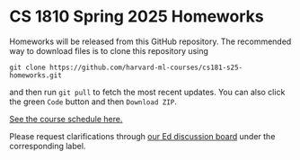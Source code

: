# CS 1810 Spring 2025 Homeworks

Homeworks will be released from this GitHub repository. The recommended way to download files is to clone this repository using

```
git clone https://github.com/harvard-ml-courses/cs181-s25-homeworks.git
```

and then run `git pull` to fetch the most recent updates. You can also click the green `Code` button and then `Download ZIP`.

[See the course schedule here.](https://docs.google.com/spreadsheets/d/1IjW90adj4vMRlKM8rmJFmF433ZnougpkZWx62JOIlgo)

Please request clarifications through [our Ed discussion board](https://edstem.org/us/courses/74317/discussion) under the corresponding label.
